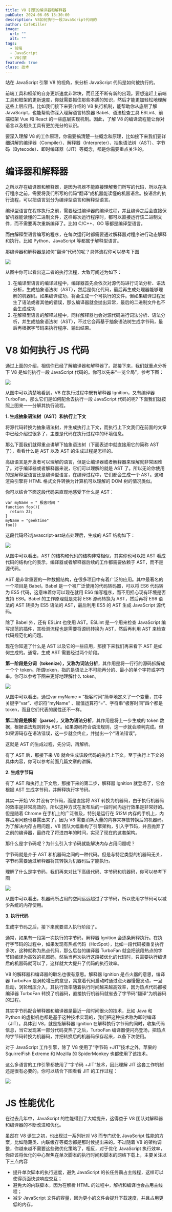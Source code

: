 ```yaml
---
title: V8 引擎的编译器和解释器
pubDate: 2024-06-05 13:30:00
description: V8如何执行一段JavaScript代码的
author: CafeKiller
image:
  url: ""
  alt: ""
tags:
  - 前端
  - JavaScript
  - V8引擎
featured: true
class: 技术
---
```

站在 JavaScript 引擎 V8 的视角，来分析 JavaScript 代码是如何被执行的。

前端工具和框架的自身更新速度非常块，而且还不断有新的出现。要想追赶上前端工具和框架的更新速度，你就需要抓住那些本质的知识，然后才能更加轻松地理解这些上层应用。比如我们接下来要介绍的 V8 执行机制，能帮助你从底层了解 JavaScript，也能帮助你深入理解语言转换器 Babel、语法检查工具 ESLint、前端框架 Vue 和 React 的一些底层实现机制。因此，了解 V8 的编译流程能让你对语言以及相关工具有更加充分的认识。

要深入理解 V8 的工作原理，你需要搞清楚一些概念和原理，比如接下来我们要详细讲解的编译器（Compiler）、解释器（Interpreter）、抽象语法树（AST）、字节码（Bytecode）、即时编译器（JIT）等概念，都是你需要重点关注的。

# 编译器和解释器

之所以存在编译器和解释器，是因为机器不能直接理解我们所写的代码，所以在执行程序之前，需要将我们所写的代码“翻译”成机器能读懂的机器语言。按语言的执行流程，可以把语言划分为编译型语言和解释型语言。

编译型语言在程序执行之前，需要经过编译器的编译过程，并且编译之后会直接保留机器能读懂的二进制文件，这样每次运行程序时，都可以直接运行该二进制文件，而不需要再次重新编译了。比如 C/C++、GO 等都是编译型语言。

而由解释型语言编写的程序，在每次运行时都需要通过解释器对程序进行动态解释和执行。比如 Python、JavaScript 等都属于解释型语言。

那编译器和解释器是如何“翻译”代码的呢？具体流程你可以参考下图

![](https://blog.poetries.top/img/static/gitee/2019/11/19.png)

从图中你可以看出这二者的执行流程，大致可阐述为如下：

1. 在编译型语言的编译过程中，编译器首先会依次对源代码进行词法分析、语法分析，生成抽象语法树（AST），然后是优化代码，最后再生成处理器能够理解的机器码。如果编译成功，将会生成一个可执行的文件。但如果编译过程发生了语法或者其他的错误，那么编译器就会抛出异常，最后的二进制文件也不会生成成功
2. 在解释型语言的解释过程中，同样解释器也会对源代码进行词法分析、语法分析，并生成抽象语法树（AST），不过它会再基于抽象语法树生成字节码，最后再根据字节码来执行程序、输出结果。

# V8 如何执行 JS 代码

通过上面的介绍，相信你已经了解编译器和解释器了。那接下来，我们就重点分析下 V8 是如何执行一段 JavaScript 代码的。你可以先来“一览全局”，参考下图：

![](https://blog.poetries.top/img/static/gitee/2019/11/20.png)

从图中可以清楚地看到，V8 在执行过程中既有解释器 Ignition，又有编译器 TurboFan，那么它们是如何配合去执行一段 JavaScript 代码的呢? 下面我们就按照上图来一一分解其执行流程。

**1. 生成抽象语法树（AST）和执行上下文**

将源代码转换为抽象语法树，并生成执行上下文，而执行上下文我们在前面的文章中已经介绍过很多了，主要是代码在执行过程中的环境信息。

那么下面我们就得重点讲解下抽象语法树（下面表述中就直接用它的简称 AST 了），看看什么是 AST 以及 AST 的生成过程是怎样的。

高级语言是开发者可以理解的语言，但是让编译器或者解释器来理解就非常困难了。对于编译器或者解释器来说，它们可以理解的就是 AST 了。所以无论你使用的是解释型语言还是编译型语言，在编译过程中，它们都会生成一个 AST。这和渲染引擎将 HTML 格式文件转换为计算机可以理解的 DOM 树的情况类似。

你可以结合下面这段代码来直观地感受下什么是 AST：

```
var myName = " 极客时间 "
function foo(){
  return 23;
}
myName = "geektime"
foo()
```

这段代码经过javascript-ast站点处理后，生成的 AST 结构如下：

![](https://blog.poetries.top/img/static/gitee/2019/11/21.png)

从图中可以看出，AST 的结构和代码的结构非常相似，其实你也可以把 AST 看成代码的结构化的表示，编译器或者解释器后续的工作都需要依赖于 AST，而不是源代码。

AST 是非常重要的一种数据结构，在很多项目中有着广泛的应用。其中最著名的一个项目是 Babel。Babel 是一个被广泛使用的代码转码器，可以将 ES6 代码转为 ES5 代码，这意味着你可以现在就用 ES6 编写程序，而不用担心现有环境是否支持 ES6。Babel 的工作原理就是先将 ES6 源码转换为 AST，然后再将 ES6 语法的 AST 转换为 ES5 语法的 AST，最后利用 ES5 的 AST 生成 JavaScript 源代码。

除了 Babel 外，还有 ESLint 也使用 AST。ESLint 是一个用来检查 JavaScript 编写规范的插件，其检测流程也是需要将源码转换为 AST，然后再利用 AST 来检查代码规范化的问题。

现在你知道了什么是 AST 以及它的一些应用，那接下来我们再来看下 AST 是如何生成的。通常，生成 AST 需要经过两个阶段。

**第一阶段是分词（tokenize），又称为词法分析**，其作用是将一行行的源码拆解成一个个 token。所谓token，指的是语法上不可能再分的、最小的单个字符或字符串。你可以参考下图来更好地理解什么 token。

![](https://blog.poetries.top/img/static/gitee/2019/11/22.png)

从图中可以看出，通过var myName = “极客时间”简单地定义了一个变量，其中关键字“var”、标识符“myName” 、赋值运算符“=”、字符串“极客时间”四个都是 token，而且它们代表的属性还不一样。

**第二阶段是解析（parse），又称为语法分析**，其作用是将上一步生成的 token 数据，根据语法规则转为 AST。如果源码符合语法规则，这一步就会顺利完成。但如果源码存在语法错误，这一步就会终止，并抛出一个“语法错误”。

这就是 AST 的生成过程，先分词，再解析。

有了 AST 后，那接下来 V8 就会生成该段代码的执行上下文。至于执行上下文的具体内容，你可以参考前面几篇文章的讲解。

**2. 生成字节码**

有了 AST 和执行上下文后，那接下来的第二步，解释器 Ignition 就登场了，它会根据 AST 生成字节码，并解释执行字节码。

其实一开始 V8 并没有字节码，而是直接将 AST 转换为机器码，由于执行机器码的效率是非常高效的，所以这种方式在发布后的一段时间内运行效果是非常好的。但是随着 Chrome 在手机上的广泛普及，特别是运行在 512M 内存的手机上，内存占用问题也暴露出来了，因为 V8 需要消耗大量的内存来存放转换后的机器码。为了解决内存占用问题，V8 团队大幅重构了引擎架构，引入字节码，并且抛弃了之前的编译器，最终花了将进四年的时间，实现了现在的这套架构。

那什么是字节码呢？为什么引入字节码就能解决内存占用问题呢？

字节码就是介于 AST 和机器码之间的一种代码。但是与特定类型的机器码无关，字节码需要通过解释器将其转换为机器码后才能执行。

理解了什么是字节码，我们再来对比下高级代码、字节码和机器码，你可以参考下图

![](https://blog.poetries.top/img/static/gitee/2019/11/23.png)

从图中可以看出，机器码所占用的空间远远超过了字节码，所以使用字节码可以减少系统的内存使用。

**3. 执行代码**

生成字节码之后，接下来就要进入执行阶段了。

通常，如果有一段第一次执行的字节码，解释器 Ignition 会逐条解释执行。在执行字节码的过程中，如果发现有热点代码（HotSpot），比如一段代码被重复执行多次，这种就称为热点代码，那么后台的编译器 TurboFan 就会把该段热点的字节码编译为高效的机器码，然后当再次执行这段被优化的代码时，只需要执行编译后的机器码就可以了，这样就大大提升了代码的执行效率。

V8 的解释器和编译器的取名也很有意思。解释器 Ignition 是点火器的意思，编译器 TurboFan 是涡轮增压的意思，寓意着代码启动时通过点火器慢慢发动，一旦启动，涡轮增压介入，其执行效率随着执行时间越来越高效率，因为热点代码都被编译器 TurboFan 转换了机器码，直接执行机器码就省去了字节码“翻译”为机器码的过程。

其实字节码配合解释器和编译器是最近一段时间很火的技术，比如 Java 和 Python 的虚拟机也都是基于这种技术实现的，我们把这种技术称为即时编译（JIT）。具体到 V8，就是指解释器 Ignition 在解释执行字节码的同时，收集代码信息，当它发现某一部分代码变热了之后，TurboFan 编译器便闪亮登场，把热点的字节码转换为机器码，并把转换后的机器码保存起来，以备下次使用。

对于 JavaScript 工作引擎，除了 V8 使用了“字节码 +JIT”技术之外，苹果的 SquirrelFish Extreme 和 Mozilla 的 SpiderMonkey 也都使用了该技术。

这么多语言的工作引擎都使用了“字节码 +JIT”技术，因此理解 JIT 这套工作机制还是很有必要的。你可以结合下图看看 JIT 的工作过程：

![](https://blog.poetries.top/img/static/gitee/2019/11/24.png)
# JS 性能优化

在过去几年中，JavaScript 的性能得到了大幅提升，这得益于 V8 团队对解释器和编译器的不断改进和优化。

虽然在 V8 诞生之初，也出现过一系列针对 V8 而专门优化 JavaScript 性能的方案，比如隐藏类、内联缓存等概念都是那时候提出来的。不过随着 V8 的架构调整，你越来越不需要这些微优化策略了，相反，对于优化 JavaScript 执行效率，你应该将优化的中心聚焦在单次脚本的执行时间和脚本的网络下载上，主要关注以下三点内容

- 提升单次脚本的执行速度，避免 JavaScript 的长任务霸占主线程，这样可以使得页面快速响应交互；
- 避免大的内联脚本，因为在解析 HTML 的过程中，解析和编译也会占用主线程；
- 减少 JavaScript 文件的容量，因为更小的文件会提升下载速度，并且占用更低的内存。
